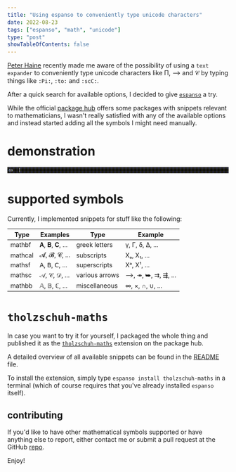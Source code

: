 ```yaml
---
title: "Using espanso to conveniently type unicode characters"
date: 2022-08-23
tags: ["espanso", "math", "unicode"]
type: "post"
showTableOfContents: false
---
```


[Peter Haine](https://math.berkeley.edu/~phaine/) recently made me aware of the possibility of using a ```text expander``` to conveniently type unicode characters like Π, ⟶ and 𝒞 by typing things like ```:Pi:```, ```:to:``` and ```:scC:```.

After a quick search for available options, I decided to give [```espanso```](https://espanso.org/) a try.

While the official [package hub](https://hub.espanso.org/) offers some packages with snippets relevant to mathematicians, I wasn't really satisfied with any of the available options and instead started adding all the symbols I might need manually.


# demonstration

![demo](/images/espanso_demo.gif)

# supported symbols

Currently, I implemented snippets for stuff like the following:

| Type | Examples | Type | Example
| ------- | ------- | ------- | ------- | 
| mathbf | 𝐀, 𝐁, 𝐂, ... | greek letters | γ, Γ, δ, Δ, ... |
| mathcal | 𝓐, 𝓑, 𝓒, ... | subscripts | Xₐ, X₁, ... |
| mathsf | 𝖠, 𝖡, 𝖢, ... | superscripts | Xᵃ, X¹, ... |
| mathsc | 𝒜, 𝒞, 𝒟, ... |  various arrows | ⟶, ↠, ⮩, ⇉, ⇶, ... |
| mathbb | 𝔸, 𝔹, ℂ, ... |  miscellaneous | ∞, ×, ∩, ∪, ... |


# ```tholzschuh-maths```

In case you want to try it for yourself, I packaged the whole thing and published it as the [```tholzschuh-maths```](https://hub.espanso.org/tholzschuh-maths) extension on the package hub.

A detailed overview of all available snippets can be found in the [README](https://github.com/espanso/hub/blob/main/packages/tholzschuh-maths/0.1.0/README.md) file.

To install the extension, simply type ```espanso install tholzschuh-maths``` in a terminal (which of course requires that you've already installed ```espanso``` itself).

## contributing

If you'd like to have other mathematical symbols supported or have anything else to report, either contact me or submit a pull request at the GitHub [repo](https://github.com/tholzschuh/hub/tree/main/packages/tholzschuh-maths/).

Enjoy!